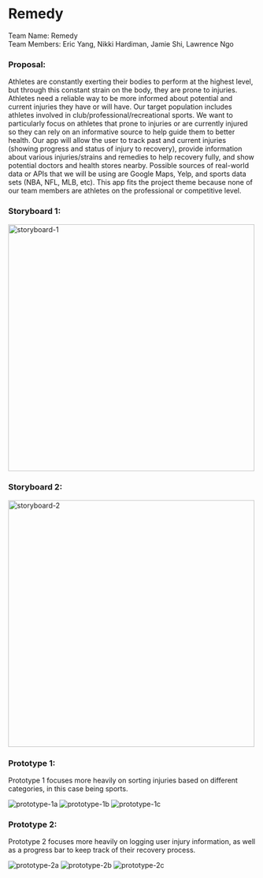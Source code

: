# Remedy
Team Name: Remedy <br>
Team Members: Eric Yang, Nikki Hardiman, Jamie Shi, Lawrence Ngo

### Proposal:
Athletes are constantly exerting their bodies to perform at the highest level, but through this constant strain on the body, they are prone to injuries. Athletes need a reliable way to be more informed about potential and current injuries they have or will have. Our target population includes athletes involved in club/professional/recreational sports. We want to particularly focus on athletes that prone to injuries or are currently injured so they can rely on an informative source to help guide them to better health. Our app will allow the user to track past and current injuries (showing progress and status of injury to recovery), provide information about various injuries/strains and remedies to help recovery fully, and show potential doctors and health stores nearby. Possible sources of real-world data or APIs that we will be using are Google Maps, Yelp, and sports data sets (NBA, NFL, MLB, etc). This app fits the project theme because none of our team members are athletes on the professional or competitive level. 
    
### Storyboard 1: 
<img src="https://github.com/jm-shi/Remedy/blob/master/storyboard1.jpg" alt="storyboard-1" width="500" height="500">

### Storyboard 2: 
<img src="https://github.com/jm-shi/Remedy/blob/master/storyboard2.jpg" alt="storyboard-2" width="500" height="500">

### Prototype 1:
Prototype 1 focuses more heavily on sorting injuries based on different categories, in this case being sports.  <br>

<img src="https://github.com/jm-shi/Remedy/blob/master/prototype-1a.png" alt="prototype-1a" >
<img src="https://github.com/jm-shi/Remedy/blob/master/prototype-1b.png" alt="prototype-1b" >
<img src="https://github.com/jm-shi/Remedy/blob/master/prototype-1c.png" alt="prototype-1c" >

### Prototype 2:
Prototype 2 focuses more heavily on logging user injury information, as well as a progress bar to keep track of their recovery process.    <br>

<img src="https://github.com/jm-shi/Remedy/blob/master/prototype-2a.png" alt="prototype-2a" >
<img src="https://github.com/jm-shi/Remedy/blob/master/prototype-2b.png" alt="prototype-2b" >
<img src="https://github.com/jm-shi/Remedy/blob/master/prototype-2c.png" alt="prototype-2c" >
